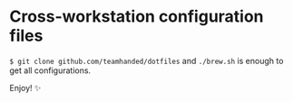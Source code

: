 # Cross-workstation configuration files

`$ git clone github.com/teamhanded/dotfiles` and `./brew.sh` is enough to get all configurations.

Enjoy! ✨

